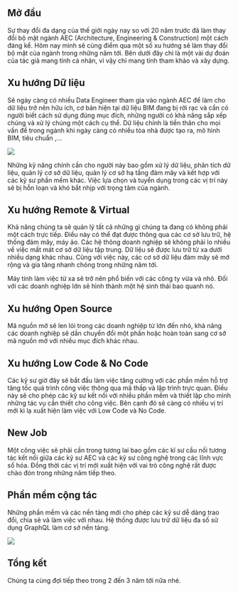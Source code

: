## Mở đầu

Sự thay đổi đa dạng của thế giới ngày nay so với 20 năm trước đã làm thay đổi bộ mặt ngành AEC (Architecture, Engineering & Construction) một cách đáng kể. Hôm nay mình sẽ cùng điểm qua một số xu hướng sẽ làm thay đổi bộ mặt của ngành trong những năm tới. Bên dưới đây chỉ là một vài dự đoán của tác giả mang tính cá nhân, vì vậy chỉ mang tính tham khảo và xây dựng.

## Xu hướng Dữ liệu

Sẽ ngày càng có nhiều Data Engineer tham gia vào ngành AEC để làm cho dữ liệu trở nên hữu ích, cơ bản hiện tại dữ liệu BIM đang bị rời rạc và cần có người biết cách sử dụng đúng mục đích, những người có khả năng sắp xếp chúng và xử  lý chúng một cách cụ thể. Dữ liệu chính là tiền thân cho mọi vấn đề trong ngành khi ngày càng có nhiều tòa nhà được tạo ra, mô hình BIM, tiêu chuẩn ,...

![](pic/Data-2022-10-08-1045.png)

Những kỹ năng chính cần cho người này bao gồm xử lý dữ liệu, phân tích dữ liệu, quản lý cơ sở dữ liệu, quản lý cơ sở hạ tầng đám mây và kết hợp với các kỹ sư phần mềm khác. Việc lựa chọn và tuyển dụng trong các vị trí này sẽ bị hỗn loạn và khó bắt nhịp với trọng tâm của ngành.

## Xu hướng Remote & Virtual 

Khả năng chúng ta sẽ quản lý tất cả những gì chúng ta đang có không phải một cách trực tiếp. Điều này có thể đạt được thông qua các cơ sở lưu trữ, hệ thống đám mây, máy ảo. Các hệ thông doanh nghiệp sẽ không phải lo nhiều về việc mất mát cơ sở dữ liệu tập trung. Dữ liệu sẽ được lưu trữ từ xa dưới nhiều dạng khác nhau. Cũng với việc này, các cơ sở dữ liệu đám mây sẽ mở rộng và gia tăng nhanh chóng trong những năm tới.

Máy tính làm việc từ xa sẽ trở nên phổ biến với các công ty vừa và nhỏ. Đối với các doanh nghiệp lớn sẽ hình thành một hệ sinh thái bao quanh nó.
## Xu hướng Open Source 

Mã nguồn mở sẽ len lỏi trong các doanh nghiệp từ lớn đến nhỏ, khả năng các doanh nghiệp sẽ dần chuyển đổi một phần hoặc hoàn toàn sang cơ sở mã nguồn mở với nhiều mục đích khác nhau.

## Xu hướng Low Code & No Code

Các kỹ sư giờ đây sẽ bắt đầu làm việc tăng cường với các phần mềm hỗ trợ tăng tốc quá trình công việc thông qua mã thấp và lập trình trực quan. Điều này sẽ cho phép các kỹ sư kết nối với nhiều phần mềm và thiết lập cho mình những tác vụ cần thiết cho công việc. Bên cạnh đó sẽ càng có nhiều vị trí mới kì lạ xuất hiện làm việc với Low Code và No Code.

## New Job

Một công việc sẽ phải cần trong tương lai bao gồm các kĩ sư cầu nối tương tác kết nối giữa các kỹ sư AEC và các kỹ sư công nghệ trong các lĩnh vực số hóa. Đồng thời các vị trí mới xuất hiện với vai trò công nghệ rất được chào đón trong những năm tiếp theo. 

## Phần mềm cộng tác 

Những phần mềm và các nền tảng mới cho phép các kỹ sư dễ dàng trao đổi, chia sẻ và làm việc với nhau. Hệ thống được lưu trữ dữ liệu đa số sử dụng GraphQL làm cơ sở nền tảng.

![](pic/Graph-2022-10-08-1045.png)

## Tổng kết

Chúng ta cùng đợi tiếp theo trong 2 đến 3 năm tới nữa nhé.